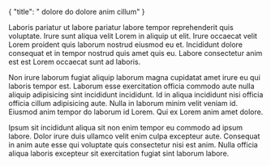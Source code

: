 {
  "title": " dolore do dolore anim cillum"
}

Laboris pariatur ut labore pariatur labore tempor reprehenderit quis voluptate. Irure sunt aliqua velit Lorem in aliquip ut elit. Irure occaecat velit Lorem proident quis laborum nostrud eiusmod eu et. Incididunt dolore consequat et in tempor nostrud quis amet quis eu. Labore consectetur anim est est Lorem occaecat sunt ad laboris.

Non irure laborum fugiat aliquip laborum magna cupidatat amet irure eu qui laboris tempor est. Laborum esse exercitation officia commodo aute nulla aliquip adipisicing sint incididunt incididunt. Id in aliqua incididunt nisi officia officia cillum adipisicing aute. Nulla in laborum minim velit veniam id. Eiusmod anim tempor do laborum id Lorem. Qui ex Lorem anim amet dolore.

Ipsum sit incididunt aliqua sit non enim tempor eu commodo ad ipsum labore. Dolor irure duis ullamco velit enim culpa excepteur aute. Consequat in anim aute esse qui voluptate quis consectetur nisi est anim. Nulla officia aliqua laboris excepteur sit exercitation fugiat sint laborum labore.